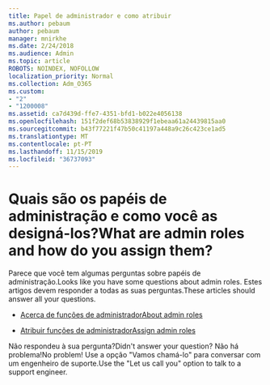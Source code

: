 ```yaml
---
title: Papel de administrador e como atribuir
ms.author: pebaum
author: pebaum
manager: mnirkhe
ms.date: 2/24/2018
ms.audience: Admin
ms.topic: article
ROBOTS: NOINDEX, NOFOLLOW
localization_priority: Normal
ms.collection: Adm_O365
ms.custom:
- "2"
- "1200008"
ms.assetid: ca7d439d-ffe7-4351-bfd1-b022e4056138
ms.openlocfilehash: 151f2def68b53838929f1ebeaa61a24439815aa0
ms.sourcegitcommit: b43f77221f47b50c41197a448a9c26c423ce1ad5
ms.translationtype: MT
ms.contentlocale: pt-PT
ms.lasthandoff: 11/15/2019
ms.locfileid: "36737093"
---
```

# <a name="what-are-admin-roles-and-how-do-you-assign-them"></a><span data-ttu-id="6ebb1-102">Quais são os papéis de administração e como você as designá-los?</span><span class="sxs-lookup"><span data-stu-id="6ebb1-102">What are admin roles and how do you assign them?</span></span>

<span data-ttu-id="6ebb1-103">Parece que você tem algumas perguntas sobre papéis de administração.</span><span class="sxs-lookup"><span data-stu-id="6ebb1-103">Looks like you have some questions about admin roles.</span></span> <span data-ttu-id="6ebb1-104">Estes artigos devem responder a todas as suas perguntas.</span><span class="sxs-lookup"><span data-stu-id="6ebb1-104">These articles should answer all your questions.</span></span>
  
- [<span data-ttu-id="6ebb1-105">Acerca de funções de administrador</span><span class="sxs-lookup"><span data-stu-id="6ebb1-105">About admin roles</span></span>](https://docs.microsoft.com/office365/admin/add-users/about-admin-roles)

- [<span data-ttu-id="6ebb1-106">Atribuir funções de administrador</span><span class="sxs-lookup"><span data-stu-id="6ebb1-106">Assign admin roles</span></span>](https://docs.microsoft.com/office365/admin/add-users/assign-admin-roles)

<span data-ttu-id="6ebb1-107">Não respondeu à sua pergunta?</span><span class="sxs-lookup"><span data-stu-id="6ebb1-107">Didn't answer your question?</span></span> <span data-ttu-id="6ebb1-108">Não há problema!</span><span class="sxs-lookup"><span data-stu-id="6ebb1-108">No problem!</span></span> <span data-ttu-id="6ebb1-109">Use a opção "Vamos chamá-lo" para conversar com um engenheiro de suporte.</span><span class="sxs-lookup"><span data-stu-id="6ebb1-109">Use the "Let us call you" option to talk to a support engineer.</span></span>
  